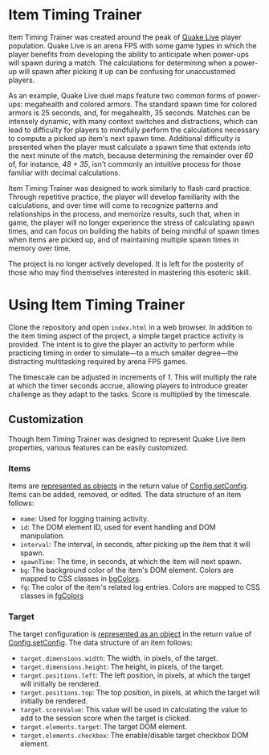 # Item Timing Trainer

Item Timing Trainer was created around the peak of [Quake Live](https://store.steampowered.com/app/282440/Quake_Live/)
player population. Quake Live is an arena FPS with some game types in which the player benefits from developing the
ability to anticipate when power-ups will spawn during a match. The calculations for determining when a power-up will
spawn after picking it up can be confusing for unaccustomed players.

As an example, Quake Live duel maps feature two common forms of power-ups: megahealth and colored armors. The standard
spawn time for colored armors is 25 seconds, and, for megahealth, 35 seconds. Matches can be intensely dynamic, with
many context switches and distractions, which can lead to difficulty for players to mindfully perform the calculations
necessary to compute a picked up item's next spawn time. Additional difficulty is presented when the player must
calculate a spawn time that extends into the next minute of the match, because determining the remainder over _60_ of,
for instance, _48 + 35_, isn't commonly an intuitive process for those familiar with decimal calculations.

Item Timing Trainer was designed to work similarly to flash card practice. Through repetitive practice, the player will
develop familiarity with the calculations, and over time will come to recognize patterns and relationships in the
process, and memorize results, such that, when in game, the player will no longer experience the stress of calculating
spawn times, and can focus on building the habits of being mindful of spawn times when items are picked up, and of
maintaining multiple spawn times in memory over time.

The project is no longer actively developed. It is left for the posterity of those who may find themselves interested in
mastering this esoteric skill.

# Using Item Timing Trainer

Clone the repository and open `index.html` in a web browser. In addition to the item timing aspect of the project, a
simple target practice activity is provided. The intent is to give the player an activity to perform while practicing
timing in order to simulate&mdash;to a much smaller degree&mdash;the distracting multitasking required by arena FPS games.

The timescale can be adjusted in increments of _1_. This will multiply the rate at which the timer seconds accrue,
allowing players to introduce greater challenge as they adapt to the tasks. Score is multiplied by the timescale.

## Customization

Though Item Timing Trainer was designed to represent Quake Live item properties, various features can be easily
customized.

### Items

Items are [represented as objects](index.html#L249-L277) in
the return value of [Config.setConfig](index.html#L200).
Items can be added, removed, or edited. The data structure of an item follows:

* `name`: Used for logging training activity.
* `id`: The DOM element ID, used for event handling and DOM manipulation.
* `interval`: The interval, in seconds, after picking up the item that it will spawn.
* `spawnTime`: The time, in seconds, at which the item will next spawn.
* `bg`: The background color of the item's DOM element. Colors are mapped to CSS classes in
  [bgColors](index.html#L186-L193).
* `fg`: The color of the item's related log entries. Colors are mapped to CSS classes in
  [fgColors](index.html#L177-L184)

### Target

The target configuration is
[represented as an object](index.html#L208-L222) in the
return value of [Config.setConfig](index.html#L200). The
data structure of an item follows:

* `target.dimensions.width`: The width, in pixels, of the target.
* `target.dimensions.height`: The height, in pixels, of the target.
* `target.positions.left`: The left position, in pixels, at which the target will initially be rendered.
* `target.positions.top`: The top position, in pixels, at which the target will initially be rendered.
* `target.scoreValue`: This value will be used in calculating the value to add to the session score when the target is
  clicked.
* `target.elements.target`: The target DOM element.
* `target.elements.checkbox`: The enable/disable target checkbox DOM element.
